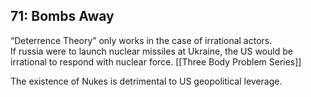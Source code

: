 ## 71: Bombs Away  
“Deterrence Theory” only works in the case of irrational actors.  
If russia were to launch nuclear missiles at Ukraine, the US would be irrational to respond with nuclear force.
[[Three Body Problem Series]]

The existence of Nukes is detrimental to US geopolitical leverage.